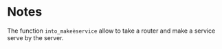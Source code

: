 # Notes

The function `into_makeèservice` allow to take a router and make a service serve by the server.
